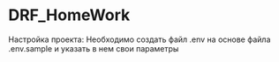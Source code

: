 # DRF_HomeWork

Настройка проекта:
Необходимо создать файл .env на основе файла .env.sample и указать в нем свои параметры